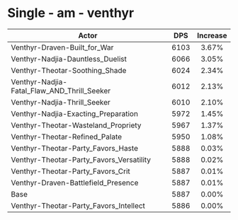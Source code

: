 # Single - am - venthyr
| Actor | DPS | Increase |
|---|:---:|:---:|
|Venthyr-Draven-Built_for_War|6103|3.67%|
|Venthyr-Nadjia-Dauntless_Duelist|6066|3.05%|
|Venthyr-Theotar-Soothing_Shade|6024|2.34%|
|Venthyr-Nadjia-Fatal_Flaw_AND_Thrill_Seeker|6012|2.13%|
|Venthyr-Nadjia-Thrill_Seeker|6010|2.10%|
|Venthyr-Nadjia-Exacting_Preparation|5972|1.45%|
|Venthyr-Theotar-Wasteland_Propriety|5967|1.37%|
|Venthyr-Theotar-Refined_Palate|5950|1.08%|
|Venthyr-Theotar-Party_Favors_Haste|5888|0.03%|
|Venthyr-Theotar-Party_Favors_Versatility|5888|0.02%|
|Venthyr-Theotar-Party_Favors_Crit|5887|0.01%|
|Venthyr-Draven-Battlefield_Presence|5887|0.01%|
|Base|5887|0.00%|
|Venthyr-Theotar-Party_Favors_Intellect|5886|0.00%|
